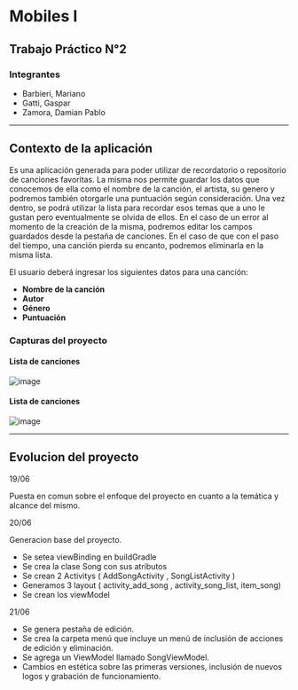 # **Mobiles I**
 
## **Trabajo Práctico N°2** 

### **Integrantes**
- Barbieri, Mariano  
- Gatti, Gaspar 
- Zamora, Damian Pablo

---

## **Contexto de la aplicación**

Es una aplicación generada para poder utilizar de recordatorio o repositorio de canciones favoritas.
La misma nos permite guardar los datos que conocemos de ella como el nombre de la canción, el artista, su genero y podremos también
otorgarle una puntuación según consideración.
Una vez dentro, se podrá utilizar la lista para recordar esos temas que a uno le gustan pero eventualmente se olvida de ellos.
En el caso de un error al momento de la creación de la misma, podremos editar los campos guardados desde la pestaña de canciones.
En el caso de que con el paso del tiempo, una canción pierda su encanto, podremos eliminarla en la misma lista.

El usuario deberá ingresar los siguientes datos para una canción:
- **Nombre de la canción**
- **Autor**
- **Género**
- **Puntuación**

### **Capturas del proyecto**

#### **Lista de canciones**

![image](https://github.com/user-attachments/assets/efcb1256-5faa-455d-97bb-b2a9656418a4)

#### **Lista de canciones**

![image](https://github.com/user-attachments/assets/ae2d4523-120c-49cf-bdf7-cfab3b87140f)

---

## **Evolucion del proyecto**

19/06

Puesta en comun sobre el enfoque del proyecto en cuanto a la temática y alcance del mismo. 

20/06

Generacion base del proyecto.
- Se setea viewBinding en buildGradle
- Se crea la clase Song con sus atributos
- Se crean 2 Activitys ( AddSongActivity , SongListActivity ) 
- Generamos 3 layout ( activity_add_song , activity_song_list, item_song)
- Se crean los viewModel

21/06

- Se genera pestaña de edición.
- Se crea la carpeta menú que incluye un menú de inclusión de acciones de edición y eliminación.
- Se agrega un ViewModel llamado SongViewModel.
- Cambios en estética sobre las primeras versiones, inclusión de nuevos logos y grabación de funcionamiento.
